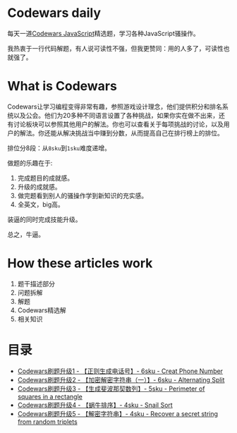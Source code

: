 # Codewars daily
每天一道[Codewars JavaScript](https://www.codewars.com)精选题，学习各种JavaScript骚操作。

我热衷于一行代码解题，有人说可读性不强，但我更赞同：用的人多了，可读性也就强了。

# What is Codewars
Codewars让学习编程变得非常有趣，参照游戏设计理念，他们提供积分和排名系统以及公会。他们为20多种不同语言设置了各种挑战，如果你实在做不出来，还有讨论板块可以参照其他用户的解法。你也可以查看关于每项挑战的讨论，以及用户的解法。你还能从解决挑战当中赚到分数，从而提高自己在排行榜上的排位。

排位分8段：从`8sku`到`1sku`难度递增。

做题的乐趣在于:
1. 完成题目的成就感。
2. 升级的成就感。
3. 做完题看到别人的骚操作学到新知识的充实感。
4. 全英文，big高。

装逼的同时完成技能升级。

总之，牛逼。

# How these articles work
1. 题干描述部分
2. 问题拆解
3. 解题
4. Codewars精选解
5. 相关知识

# 目录
- [Codewars刷题升级1 - 【正则生成电话号】- 6sku - Creat Phone Number](https://github.com/hiblacker/codewars-daily/blob/master/article/1-creat-phone-number.md)
- [Codewars刷题升级2 - 【加密解密字符串（一）】- 6sku - Alternating Split](https://github.com/hiblacker/codewars-daily/blob/master/article/2-alternating-split-series-1.md)
- [Codewars刷题升级3 - 【生成斐波那契数列】- 5sku - Perimeter of squares in a rectangle](https://github.com/hiblacker/codewars-daily/blob/master/article/3-generate-fibonacci.md)
- [Codewars刷题升级4 - 【蜗牛排序】- 4sku - Snail Sort](https://github.com/hiblacker/codewars-daily/blob/master/article/4-snail.md)
- [Codewars刷题升级5 - 【解密字符串】- 4sku - Recover a secret string from random triplets](https://github.com/hiblacker/codewars-daily/blob/master/article/5-Recover%20a%20secret%20string%20from%20random%20triplets.md)



